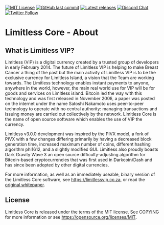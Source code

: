 [![MIT License](https://img.shields.io/apm/l/atomic-design-ui.svg?&color=success)](https://github.com/Limitless/blob/master/LICENSE)
[![GitHub last commit](https://img.shields.io/github/last-commit/google/skia.svg?style=flat&logo=Github&color=informational)](https://github.com/Limitless-VIP/Limitless/master/)
[![Latest releases](https://img.shields.io/badge/Download-latest%20wallet%20release-green.svg?style=flat&logo=Skyliner&color=important)](https://github.com/Limitless-VIP/Limitless/releases/tag/v3.0.0)
[![Discord Chat](https://img.shields.io/discord/473618220524240928.svg?style=flat&logo=Discord)](https://discordapp.com/invite/3c8SpxK)
[![Twitter Follow](https://img.shields.io/twitter/follow/limitless.svg?style=social)](https://twitter.com/Limitless)


Limitless Core - About
=====================================

What is Limitless VIP?
----------------

Limitless (VIP) is a digital currency created by a trusted group of developers in
early February 2014. The future of Limitless VIP is helping to make Breast Cancer
a thing of the past but the main activity of Limitless VIP is to be the exclusive 
currency for Limitless Island, a vision that the Team are working towards.
The Limitless technology enables instant payments to anyone, anywhere in the world, however,
the main real world use for VIP will be for goods and services on Limitless island. 
Bitcoin led the way with this technology and was first released in November 2008,
a paper was posted on the internet under the name Satoshi Nakamoto uses peer-to-peer
technology to operate with no central authority: managing transactions and issuing
money are carried out collectively by the network. Limitless Core is the name of
open source software which enables the use of VIP the currency. 

Limitless v3.0.0 development was inspired by the PIVX model, a fork of PIVX with a few changes
differing primarily by having a decreased block generation time, increased maximum number of coins, 
different hashing algorithm phi1612, and a slightly modified GUI.
Limitless also proudly boasts Dark Gravity Wave 3 an open source difficulty-adjusting algorithm
for Bitcoin-based cryptocurrencies that was first used in Darkcoin/Dash and has since
been adopted by other digital currencies.

For more information, as well as an immediately useable, binary version of
the Limitless Core software, see https://limitlessvip.co.za, or read the
[original whitepaper](https://limitlessvip.co.za/public/Limitless_VIP_White_Paper.pdf).

License
-------

Limitless Core is released under the terms of the MIT license. See [COPYING](COPYING) for more
information or see https://opensource.org/licenses/MIT.
